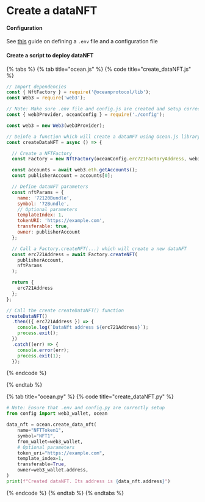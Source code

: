 # Create a dataNFT

#### Configuration

See [this](./configuration.md) guide on defining a `.env` file and a configuration file 

#### Create a script to deploy dataNFT

{% tabs %}
{% tab title="ocean.js" %}
{% code title="create_dataNFT.js" %}
```javascript
// Import dependencies
const { NftFactory } = require('@oceanprotocol/lib');
const Web3 = require('web3');

// Note: Make sure .env file and config.js are created and setup correctly
const { web3Provider, oceanConfig } = require('./config');

const web3 = new Web3(web3Provider);

// Deinfe a function which will create a dataNFT using Ocean.js library
const createDataNFT = async () => {

  // Create a NFTFactory
  const Factory = new NftFactory(oceanConfig.erc721FactoryAddress, web3);

  const accounts = await web3.eth.getAccounts();
  const publisherAccount = accounts[0];

  // Define dataNFT parameters
  const nftParams = {
    name: '72120Bundle',
    symbol: '72Bundle',
    // Optional parameters
    templateIndex: 1,
    tokenURI: 'https://example.com',
    transferable: true,
    owner: publisherAccount
  };

  // Call a Factory.createNFT(...) which will create a new dataNFT
  const erc721Address = await Factory.createNFT(
    publisherAccount,
    nftParams
  );

  return {
    erc721Address
  };
};

// Call the create createDataNFT() function
createDataNFT()
  .then(({ erc721Address }) => {
    console.log(`DataNft address ${erc721Address}`);
    process.exit();
  })
  .catch((err) => {
    console.error(err);
    process.exit(1);
  });
```
{% endcode %}


{% endtab %}

{% tab title="ocean.py" %}
{% code title="create_dataNFT.py" %}
```python
# Note: Ensure that .env and config.py are correctly setup
from config import web3_wallet, ocean

data_nft = ocean.create_data_nft(
    name="NFTToken1",
    symbol="NFT1",
    from_wallet=web3_wallet,
    # Optional parameters
    token_uri="https://example.com",
    template_index=1,
    transferable=True,
    owner=web3_wallet.address,
)
print(f"Created dataNFT. Its address is {data_nft.address}")
```
{% endcode %}
{% endtab %}
{% endtabs %}